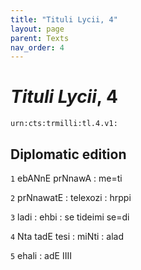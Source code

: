 ```yaml
---
title: "Tituli Lycii, 4"
layout: page
parent: Texts
nav_order: 4
---
```




# *Tituli Lycii*, 4




`urn:cts:trmilli:tl.4.v1:`

## Diplomatic edition
`1` ebANnE prNnawA : me=ti

`2` prNnawatE : telexozi : hrppi

`3` ladi : ehbi : se tideimi se=di

`4` Nta tadE tesi : miNti : alad

`5` ehali : adE IIII 